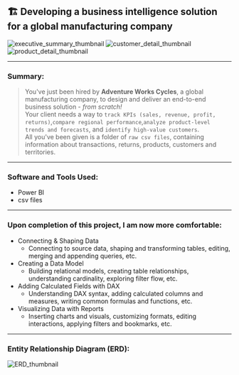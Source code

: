 ## :building_construction: Developing a business intelligence solution for a global manufacturing company
![executive_summary_thumbnail](https://user-images.githubusercontent.com/111383078/207426464-1820a692-c7cd-4581-aef9-1d0b5092274a.png)
![customer_detail_thumbnail](https://user-images.githubusercontent.com/111383078/207426494-ddf997cd-f8b3-4170-926f-0e548679ecaf.png)
![product_detail_thumbnail](https://user-images.githubusercontent.com/111383078/207426505-187a067f-8244-4fb9-86e1-4569b309c407.png)

---
### Summary:
> You've just been hired by **Adventure Works Cycles**, a global manufacturing company, to design and deliver an end-to-end business solution - *from scratch!* <br />
Your client needs a way to `track KPIs (sales, revenue, profit, returns)`,`compare regional performance`,`analyze product-level trends and forecasts`, and `identify high-value customers`. <br />
All you've been given is a folder of `raw csv files`, containing information about transactions, returns, products, customers and territories.

---
### Software and Tools Used:
- Power BI
- csv files

---
### Upon completion of this project, I am now more comfortable:
- Connecting & Shaping Data
  - Connecting to source data, shaping and transforming tables, editing, merging and appending queries, etc.
- Creating a Data Model
  - Building relational models, creating table relationships, understanding cardinality, exploring filter flow, etc.
- Adding Calculated Fields with DAX
  - Understanding DAX syntax, adding calculated columns and measures, writing common formulas and functions, etc.
- Visualizing Data with Reports
  - Inserting charts and visuals, customizing formats, editing interactions, applying filters and bookmarks, etc.

---
### Entity Relationship Diagram (ERD):
![ERD_thumbnail](https://user-images.githubusercontent.com/111383078/207426515-ff464ce1-046c-4683-b03e-c3813ce5c268.png)
